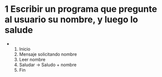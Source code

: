 # 1 Escribir un programa que pregunte al usuario su nombre, y luego lo salude

- 1. Inicio
  2. Mensaje solicitando nombre
  3. Leer nombre
  4. Saludar -> Saludo + nombre
  5. Fin
